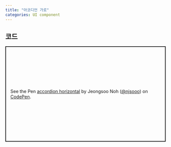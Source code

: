 ```yaml
---
title: "아코디언 가로"
categories: UI component
---
```


## 코드

<p class="codepen" data-height="300" data-default-tab="html,result" data-slug-hash="bGxLprM" data-user="njsooo" style="height: 300px; box-sizing: border-box; display: flex; align-items: center; justify-content: center; border: 2px solid; margin: 1em 0; padding: 1em;">
  <span>See the Pen <a href="https://codepen.io/njsooo/pen/bGxLprM">
  accordion horizontal</a> by Jeongsoo Noh (<a href="https://codepen.io/njsooo">@njsooo</a>)
  on <a href="https://codepen.io">CodePen</a>.</span>
</p>
<script async src="https://cpwebassets.codepen.io/assets/embed/ei.js"></script>